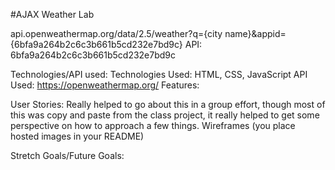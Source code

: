 #AJAX Weather Lab


api.openweathermap.org/data/2.5/weather?q={city name}&appid={6bfa9a264b2c6c3b661b5cd232e7bd9c}
API: 6bfa9a264b2c6c3b661b5cd232e7bd9c


Technologies/API used:
    Technologies Used: HTML, CSS, JavaScript
    API Used:
     https://openweathermap.org/
Features:

User Stories:
    Really helped to go about this in a group effort, though most of this was copy and paste from the class project, it really helped to get some perspective on how to approach a few things.
Wireframes (you place hosted images in your README)

Stretch Goals/Future Goals:
